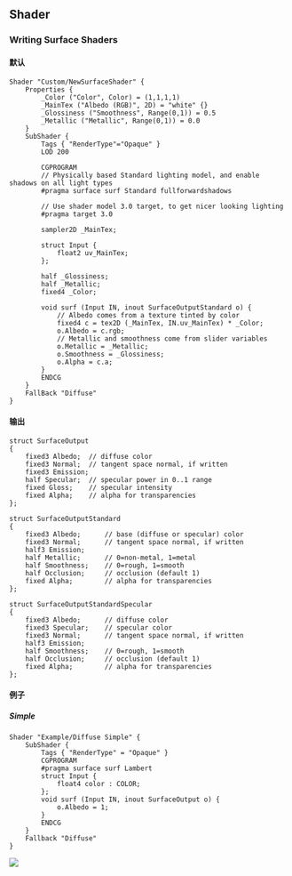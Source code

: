 ## Shader ##
### Writing Surface Shaders ###
#### 默认 ####
    Shader "Custom/NewSurfaceShader" {
        Properties {
            _Color ("Color", Color) = (1,1,1,1)
            _MainTex ("Albedo (RGB)", 2D) = "white" {}
            _Glossiness ("Smoothness", Range(0,1)) = 0.5
            _Metallic ("Metallic", Range(0,1)) = 0.0
        }
        SubShader {
            Tags { "RenderType"="Opaque" }
            LOD 200
            
            CGPROGRAM
            // Physically based Standard lighting model, and enable shadows on all light types
            #pragma surface surf Standard fullforwardshadows

            // Use shader model 3.0 target, to get nicer looking lighting
            #pragma target 3.0

            sampler2D _MainTex;

            struct Input {
                float2 uv_MainTex;
            };

            half _Glossiness;
            half _Metallic;
            fixed4 _Color;

            void surf (Input IN, inout SurfaceOutputStandard o) {
                // Albedo comes from a texture tinted by color
                fixed4 c = tex2D (_MainTex, IN.uv_MainTex) * _Color;
                o.Albedo = c.rgb;
                // Metallic and smoothness come from slider variables
                o.Metallic = _Metallic;
                o.Smoothness = _Glossiness;
                o.Alpha = c.a;
            }
            ENDCG
        }
        FallBack "Diffuse"
    }


#### 输出 ####
    struct SurfaceOutput
    {
        fixed3 Albedo;  // diffuse color
        fixed3 Normal;  // tangent space normal, if written
        fixed3 Emission;
        half Specular;  // specular power in 0..1 range
        fixed Gloss;    // specular intensity
        fixed Alpha;    // alpha for transparencies
    };

    struct SurfaceOutputStandard
    {
        fixed3 Albedo;      // base (diffuse or specular) color
        fixed3 Normal;      // tangent space normal, if written
        half3 Emission;
        half Metallic;      // 0=non-metal, 1=metal
        half Smoothness;    // 0=rough, 1=smooth
        half Occlusion;     // occlusion (default 1)
        fixed Alpha;        // alpha for transparencies
    };

    struct SurfaceOutputStandardSpecular
    {
        fixed3 Albedo;      // diffuse color
        fixed3 Specular;    // specular color
        fixed3 Normal;      // tangent space normal, if written
        half3 Emission;
        half Smoothness;    // 0=rough, 1=smooth
        half Occlusion;     // occlusion (default 1)
        fixed Alpha;        // alpha for transparencies
    };

#### 例子 ####
##### Simple #####
    Shader "Example/Diffuse Simple" {
        SubShader {
            Tags { "RenderType" = "Opaque" }
            CGPROGRAM
            #pragma surface surf Lambert
            struct Input {
                float4 color : COLOR;
            };
            void surf (Input IN, inout SurfaceOutput o) {
                o.Albedo = 1;
            }
            ENDCG
        }
        Fallback "Diffuse"
    }
    
![](https://docs.unity3d.com/uploads/Main/SurfaceShaderSimple.png)

